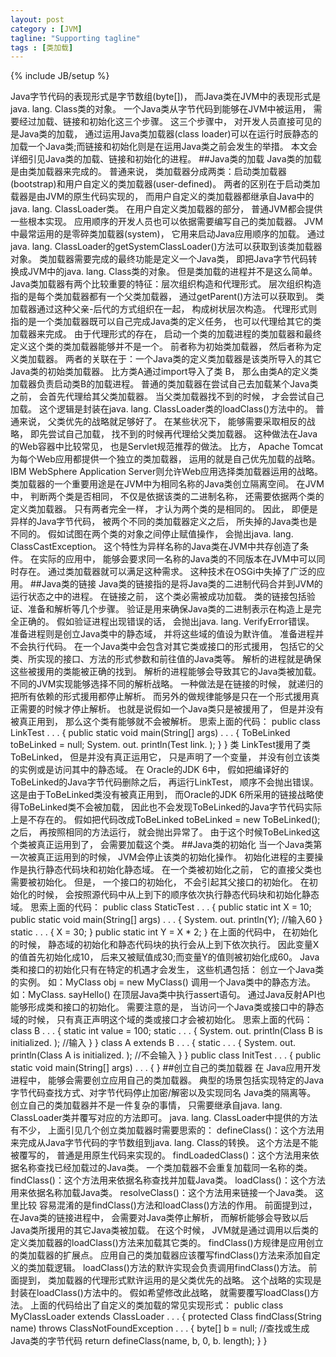 ```yaml
---
layout: post
category : [JVM]
tagline: "Supporting tagline"
tags : [类加载]
---
```

{% include JB/setup %}

Java字节代码的表现形式是字节数组(byte[])， 而Java类在JVM中的表现形式是java. lang. Class类的对象。 一个Java类从字节代码到能够在JVM中被运用， 需要经过加载、链接和初始化这三个步骤。
这三个步骤中， 对开发人员直接可见的是Java类的加载， 通过运用Java类加载器(class loader)可以在运行时辰静态的加载一个Java类;而链接和初始化则是在运用Java类之前会发生的举措。 本文会详细引见Java类的加载、链接和初始化的进程。
##Java类的加载
Java类的加载是由类加载器来完成的。 普通来说， 类加载器分成两类：启动类加载器(bootstrap)和用户自定义的类加载器(user-defined)。 两者的区别在于启动类加载器是由JVM的原生代码实现的， 而用户自定义的类加载器都继承自Java中的java. lang. ClassLoader类。 在用户自定义类加载器的部分， 普通JVM都会提供一些根本实现。 应用顺序的开发人员也可以依据需要编写自己的类加载器。 JVM中最常运用的是零碎类加载器(system)， 它用来启动Java应用顺序的加载。 通过java. lang. ClassLoader的getSystemClassLoader()方法可以获取到该类加载器对象。
类加载器需要完成的最终功能是定义一个Java类， 即把Java字节代码转换成JVM中的java. lang. Class类的对象。 但是类加载的进程并不是这么简单。 Java类加载器有两个比较重要的特征：层次组织构造和代理形式。 层次组织构造指的是每个类加载器都有一个父类加载器， 通过getParent()方法可以获取到。 类加载器通过这种父亲-后代的方式组织在一起， 构成树状层次构造。 代理形式则指的是一个类加载器既可以自己完成Java类的定义任务， 也可以代理给其它的类加载器来完成。
由于代理形式的存在， 启动一个类的加载进程的类加载器和最终定义这个类的类加载器能够并不是一个。 前者称为初始类加载器， 然后者称为定义类加载器。 两者的关联在于：一个Java类的定义类加载器是该类所导入的其它Java类的初始类加载器。 比方类A通过import导入了类 B， 那么由类A的定义类加载器负责启动类B的加载进程。
普通的类加载器在尝试自己去加载某个Java类之前， 会首先代理给其父类加载器。 当父类加载器找不到的时候， 才会尝试自己加载。 这个逻辑是封装在java. lang. ClassLoader类的loadClass()方法中的。 普通来说， 父类优先的战略就足够好了。 在某些状况下， 能够需要采取相反的战略， 即先尝试自己加载， 找不到的时候再代理给父类加载器。
这种做法在Java的Web容器中比较常见， 也是Servlet规范推荐的做法。 比方， Apache Tomcat为每个Web应用都提供一个独立的类加载器， 运用的就是自己优先加载的战略。 IBM WebSphere Application Server则允许Web应用选择类加载器运用的战略。
类加载器的一个重要用途是在JVM中为相同名称的Java类创立隔离空间。 在JVM中， 判断两个类是否相同， 不仅是依据该类的二进制名称， 还需要依据两个类的定义类加载器。 只有两者完全一样， 才认为两个类的是相同的。 因此， 即便是异样的Java字节代码， 被两个不同的类加载器定义之后， 所失掉的Java类也是不同的。 假如试图在两个类的对象之间停止赋值操作， 会抛出java. lang. ClassCastException。
这个特性为异样名称的Java类在JVM中共存创造了条件。 在实际的应用中， 能够会要求同一名称的Java类的不同版本在JVM中可以同时存在。 通过类加载器就可以满足这种需求。 这种技术在OSGi中失掉了广泛的应用。
##Java类的链接
Java类的链接指的是将Java类的二进制代码合并到JVM的运行状态之中的进程。 在链接之前， 这个类必需被成功加载。 类的链接包括验证、准备和解析等几个步骤。 验证是用来确保Java类的二进制表示在构造上是完全正确的。 假如验证进程出现错误的话， 会抛出java. lang. VerifyError错误。 准备进程则是创立Java类中的静态域， 并将这些域的值设为默许值。 准备进程并不会执行代码。
在一个Java类中会包含对其它类或接口的形式援用， 包括它的父类、所实现的接口、方法的形式参数和前往值的Java类等。 解析的进程就是确保这些被援用的类能被正确的找到。 解析的进程能够会导致其它的Java类被加载。
不同的JVM实现能够选择不同的解析战略。 一种做法是在链接的时候， 就递归的把所有依赖的形式援用都停止解析。 而另外的做规律能够是只在一个形式援用真正需要的时候才停止解析。 也就是说假如一个Java类只是被援用了， 但是并没有被真正用到， 那么这个类有能够就不会被解析。 思索上面的代码：
     public class LinkTest . . . {
       public static void main(String[] args) . . . {
        ToBeLinked toBeLinked = null;  System. out. println(Test link. );
       }
    }
类 LinkTest援用了类ToBeLinked， 但是并没有真正运用它， 只是声明了一个变量， 并没有创立该类的实例或是访问其中的静态域。 在 Oracle的JDK 6中， 假如把编译好的ToBeLinked的Java字节代码删除之后， 再运行LinkTest， 顺序不会抛出错误。 这是由于ToBeLinked类没有被真正用到， 而Oracle的JDK 6所采用的链接战略使得ToBeLinked类不会被加载， 因此也不会发现ToBeLinked的Java字节代码实际上是不存在的。 假如把代码改成ToBeLinked toBeLinked = new ToBeLinked();之后， 再按照相同的方法运行， 就会抛出异常了。 由于这个时候ToBeLinked这个类被真正运用到了， 会需要加载这个类。
##Java类的初始化
当一个Java类第一次被真正运用到的时候， JVM会停止该类的初始化操作。 初始化进程的主要操作是执行静态代码块和初始化静态域。 在一个类被初始化之前， 它的直接父类也需要被初始化。 但是， 一个接口的初始化， 不会引起其父接口的初始化。 在初始化的时候， 会按照源代码中从上到下的顺序依次执行静态代码块和初始化静态域。 思索上面的代码：
    public class StaticTest . . . {
        public static int X = 10;
        public static void main(String[] args) . . . {
            System. out. println(Y); //输入60
        }
        static . . . {
            X = 30;
        }
        public static int Y = X * 2;
    }
在上面的代码中， 在初始化的时候， 静态域的初始化和静态代码块的执行会从上到下依次执行。 因此变量X的值首先初始化成10， 后来又被赋值成30;而变量Y的值则被初始化成60。
Java类和接口的初始化只有在特定的机遇才会发生， 这些机遇包括：
创立一个Java类的实例。 如：MyClass obj = new MyClass()
调用一个Java类中的静态方法。 如：MyClass. sayHello()
在顶层Java类中执行assert语句。
通过Java反射API也能够形成类和接口的初始化。 需要注意的是， 当访问一个Java类或接口中的静态域的时候， 只有真正声明这个域的类或接口才会被初始化。 思索上面的代码：
    class B . . . {
        static int value = 100;
        static . . . {
            System. out. println(Class B is initialized. ); //输入
        }
    }
    class A extends B . . . {
        static . . . {
            System. out. println(Class A is initialized. ); //不会输入
        }
    }
    public class InitTest . . . {
        public static void main(String[] args) . . . {
    }
##创立自己的类加载器
在 Java应用开发进程中， 能够会需要创立应用自己的类加载器。 典型的场景包括实现特定的Java字节代码查找方式、对字节代码停止加密/解密以及实现同名 Java类的隔离等。 创立自己的类加载器并不是一件复杂的事情， 只需要继承自java. lang. ClassLoader类并覆写对应的方法即可。 java. lang. ClassLoader中提供的方法有不少， 上面引见几个创立类加载器时需要思索的：
defineClass()：这个方法用来完成从Java字节代码的字节数组到java. lang. Class的转换。 这个方法是不能被覆写的， 普通是用原生代码来实现的。
findLoadedClass()：这个方法用来依据名称查找已经加载过的Java类。 一个类加载器不会重复加载同一名称的类。
findClass()：这个方法用来依据名称查找并加载Java类。
loadClass()：这个方法用来依据名称加载Java类。
resolveClass()：这个方法用来链接一个Java类。
这里比较 容易混淆的是findClass()方法和loadClass()方法的作用。 前面提到过， 在Java类的链接进程中， 会需要对Java类停止解析， 而解析能够会导致以后Java类所援用的其它Java类被加载。 在这个时候， JVM就是通过调用以后类的定义类加载器的loadClass()方法来加载其它类的。 findClass()方规律是应用创立的类加载器的扩展点。 应用自己的类加载器应该覆写findClass()方法来添加自定义的类加载逻辑。 loadClass()方法的默许实现会负责调用findClass()方法。
前面提到， 类加载器的代理形式默许运用的是父类优先的战略。 这个战略的实现是封装在loadClass()方法中的。 假如希望修改此战略， 就需要覆写loadClass()方法。
上面的代码给出了自定义的类加载的常见实现形式：
        public class MyClassLoader extends ClassLoader . . . {
            protected Class findClass(String name) throws ClassNotFoundException . . . {
                byte[] b = null; //查找或生成Java类的字节代码
                return defineClass(name, b, 0, b. length);
            }
        }
